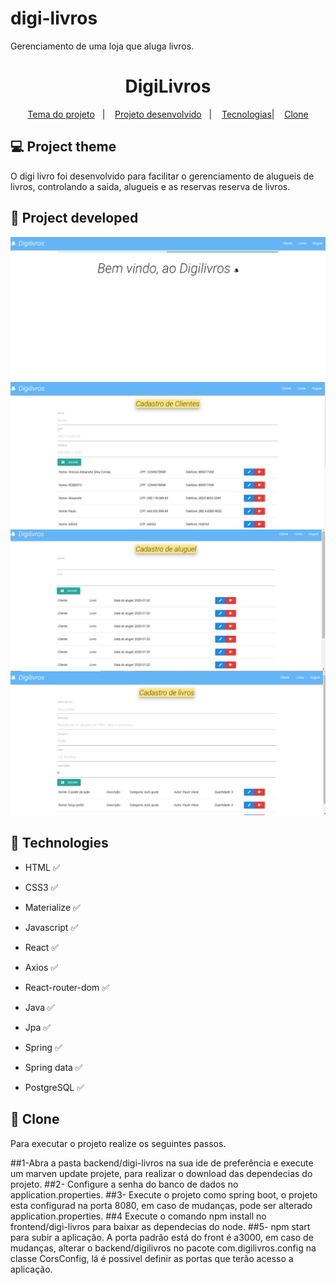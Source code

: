 # digi-livros
Gerenciamento de uma loja que aluga livros.
<h1 align="center"> 
	 DigiLivros   
</h1>

<p align="center">
  <a href="#-project-theme">Tema do projeto</a>&nbsp;&nbsp;&nbsp;|&nbsp;&nbsp;&nbsp;
 <a href="#construction-project-developed">Projeto desenvolvido</a>&nbsp;&nbsp;&nbsp;|&nbsp;&nbsp;&nbsp;
  <a href="#pushpin-technologies">Tecnologias</a>|&nbsp;&nbsp;&nbsp;
  <a href="#pushpin-technologies">Clone</a>
	

</p>



## 💻 Project theme

O digi livro foi desenvolvido para facilitar o gerenciamento de alugueis de livros, controlando a saida, alugueis e as reservas reserva de livros.


## :construction: Project developed

<p align="center">
	
 <img   src="https://github.com/Viniciusdevti/digi-livros/blob/master/assets/home.png">
 <img   src="https://github.com/Viniciusdevti/digi-livros/blob/master/assets/Clientes.PNG">
 <img   src="https://github.com/Viniciusdevti/digi-livros/blob/master/assets/aluguel.PNG" align="center">
  <img   src="https://github.com/Viniciusdevti/digi-livros/blob/master/assets/livros.PNG">

</p>

## :pushpin: Technologies

* HTML  :white_check_mark:
* CSS3  :white_check_mark:
* Materialize  :white_check_mark:
* Javascript  :white_check_mark:
* React  :white_check_mark:
* Axios  :white_check_mark:
* React-router-dom  :white_check_mark:

* Java :white_check_mark:
* Jpa :white_check_mark: 
* Spring :white_check_mark:
* Spring data :white_check_mark:

* PostgreSQL  :white_check_mark:


## :pushpin: Clone
Para executar o projeto realize os seguintes passos.

##1-Abra a pasta backend/digi-livros na sua ide de preferência  e execute um marven update projete, para realizar o download das dependecias do projeto.
##2- Configure a senha do banco de dados no application.properties.
##3- Execute o projeto como spring boot, o projeto esta configurad na porta 8080, em caso de mudanças, pode ser alterado application.properties.
##4 Execute o comando npm install no frontend/digi-livros para baixar as dependecias do node.
##5- npm start para subir a aplicação. A porta padrão está do front é a3000, em caso de mudanças, alterar  o  backend/digilivros no pacote com.digilivros.config na classe CorsConfig, lá é possivel definir as portas que terão acesso a aplicação.




